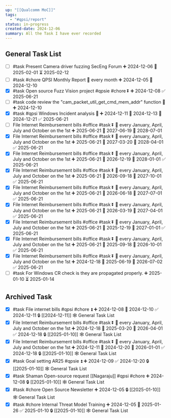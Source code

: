 ```yaml
---
up: "[[Qualcomm MoC]]"
tags:
  - "#qpsi/report"
status: in-progress
created-date: 2024-12-06
summary: All the Task I have ever recorded
---
```


## General Task List

- [ ] #task Present Camera driver fuzzing SecEng Forum ➕ 2024-12-06 🛫 2025-02-01 ⏳ 2025-02-12
- [ ] #task #chore QPSI Monthly Report 🔁 every month ➕ 2024-12-05 📅 2024-12-10
- [x] #task Open source Fuzz Vision project #qpsie #chore ⏬ ➕ 2024-12-08 ✅ 2025-06-21
- [ ] #task code review the "cam_packet_util_get_cmd_mem_addr" function 🔽 ➕ 2024-12-10
- [x] #task #qpsi Windows Incident analysis 🔽 ➕ 2024-12-11 🛫 2024-12-13 📅 2024-12-21 ✅ 2025-06-21
- [ ] File Internet Reimbursement bills #office #task ⏬ 🔁 every January, April, July and October on the 1st ➕ 2025-06-21 🛫 2027-06-19 📅 2028-07-01
- [x] File Internet Reimbursement bills #office #task ⏬ 🔁 every January, April, July and October on the 1st ➕ 2025-06-21 🛫 2027-03-20 📅 2028-04-01 ✅ 2025-06-21
- [x] File Internet Reimbursement bills #office #task ⏬ 🔁 every January, April, July and October on the 1st ➕ 2025-06-21 🛫 2026-12-19 📅 2028-01-01 ✅ 2025-06-21
- [x] File Internet Reimbursement bills #office #task ⏬ 🔁 every January, April, July and October on the 1st ➕ 2025-06-21 🛫 2026-09-18 📅 2027-10-01 ✅ 2025-06-21
- [x] File Internet Reimbursement bills #office #task ⏬ 🔁 every January, April, July and October on the 1st ➕ 2025-06-21 🛫 2026-06-18 📅 2027-07-01 ✅ 2025-06-21
- [x] File Internet Reimbursement bills #office #task ⏬ 🔁 every January, April, July and October on the 1st ➕ 2025-06-21 🛫 2026-03-19 📅 2027-04-01 ✅ 2025-06-21
- [x] File Internet Reimbursement bills #office #task ⏬ 🔁 every January, April, July and October on the 1st ➕ 2025-06-21 🛫 2025-12-19 📅 2027-01-01 ✅ 2025-06-21
- [x] File Internet Reimbursement bills #office #task ⏬ 🔁 every January, April, July and October on the 1st ➕ 2025-06-21 🛫 2025-09-18 📅 2026-10-01 ✅ 2025-06-21
- [x] File Internet Reimbursement bills #office #task ⏬ 🔁 every January, April, July and October on the 1st ➕ 2024-12-18 🛫 2025-06-19 📅 2026-07-02 ✅ 2025-06-21
- [ ] #task For Windows CR check is they are propagated properly. ➕ 2025-01-10 ⏳ 2025-01-14

## Archived Task

- [x] #task File internet bills #qpsi #chore ⏫ ➕ 2024-12-08 📅 2024-12-10 ✅ 2024-12-11 🔒 [[2024-12-11]] 🕸️ General Task List
- [x] File Internet Reimbursement bills #office #task ⏬ 🔁 every January, April, July and October on the 1st ➕ 2024-12-18 🛫 2025-03-20 📅 2026-04-01 ✅ 2024-12-18 🔒 [[2025-01-10]] 🕸️ General Task List
- [x] File Internet Reimbursement bills #office #task ⏬ 🔁 every January, April, July and October on the 1st ➕ 2024-12-11 🛫 2024-12-20 📅 2026-01-01 ✅ 2024-12-18 🔒 [[2025-01-10]] 🕸️ General Task List
- [x] #task Goal setting AR25 #qpsie ⏫ ➕ 2024-12-09 ✅ 2024-12-20 🔒 [[2025-01-10]] 🕸️ General Task List
- [x] #task Shaman Open-source request [[Nagaraju]] #qpsi #chore ➕ 2024-12-08 🔒 [[2025-01-10]] 🕸️ General Task List
- [x] #task #chore Open Source Newsletter ➕ 2024-12-05 🔒 [[2025-01-10]] 🕸️ General Task List
- [x] #task #chore Internal Threat Model Training ➕ 2024-12-05 📅 2025-01-26 ✅ 2025-01-10 🔒 [[2025-01-10]] 🕸️ General Task List
